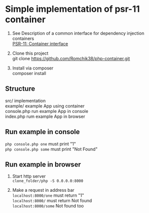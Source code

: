 # Simple implementation of psr-11 container
1. See Description of a common interface for dependency injection containers   
[PSR-11: Container interface](https://www.php-fig.org/psr/psr-11/)

2. Clone this project  
git clone https://github.com/Romchik38/php-container.git

3. Install via composer  
composer install

## Structure
src/                        implementation  
example/                    example App using container  
console.php                 run example App in console  
index.php                   rum example App in browser  

## Run example in console
`php console.php one` must print "1"  
`php console.php some` must print "Not Found"  

## Run example in browser
1. Start http server  
`clone_folder/php -S 0.0.0.0:8000`

2. Make a request in address bar  
`localhost:8000/one` must return "1"  
`localhost:8000/` must return Not found    
`localhost:8000/some` Not found too